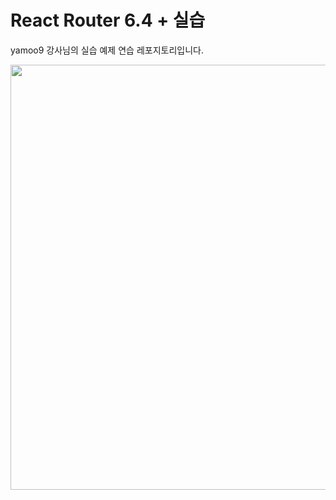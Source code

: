 # React Router 6.4 + 실습

yamoo9 강사님의 실습 예제 연습 레포지토리입니다.

<img src="https://user-images.githubusercontent.com/1850554/212802297-7b1505b2-deb5-41dd-859f-af92d95c9e95.png" alt width="680"/>
